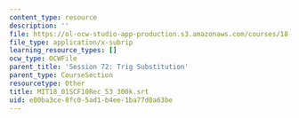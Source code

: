 ```yaml
---
content_type: resource
description: ''
file: https://ol-ocw-studio-app-production.s3.amazonaws.com/courses/18-01sc-single-variable-calculus-fall-2010/e00ba3ce8fc05ad1b4ee1ba77d0a63be_MIT18_01SCF10Rec_53_300k.vtt
file_type: application/x-subrip
learning_resource_types: []
ocw_type: OCWFile
parent_title: 'Session 72: Trig Substitution'
parent_type: CourseSection
resourcetype: Other
title: MIT18_01SCF10Rec_53_300k.srt
uid: e00ba3ce-8fc0-5ad1-b4ee-1ba77d0a63be
---
```


